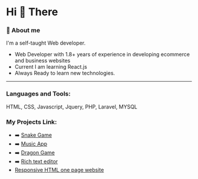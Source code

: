 <h1>Hi 👋 There</h1>

<h3>🚀 About me</h3>
I'm a self-taught Web developer.
<ul>
 <li>Web Developer with 1.8+ years of experience in developing ecommerce and business websites</li>
 <li>Current I am learning React.js</li>
 <li>Always Ready to learn new technologies.</li>
</ul>
 
 <hr>

<h3 align="left">Languages and Tools:</h3>
<p>HTML, CSS, Javascript, Jquery, PHP, Laravel, MYSQL</p>

<h3>My Projects Link:</h3>
<ul>
 <li>➡️ <a href="https://shivam1549.github.io/snakegame/">Snake Game</a></li>
 <li>➡️ <a href="https://shivam1549.github.io/music-app/">Music App</a></li>
  <li>➡️ <a href="https://shivam1549.github.io/dragon-game-javascript/">Dragon Game</a></li>
  <li>➡️ <a href="https://shivam1549.github.io/texteditor/">Rich text editor</a></li>
 <li><a href="https://shivam1549.github.io/groceryfront/">Responsive HTML one page website</a></li>
</ul>
